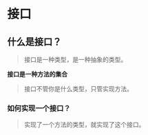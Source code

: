 # 接口

## 什么是接口？
> 接口是一种类型，是一种抽象的类型。
>
**接口是一种方法的集合**
>接口不管你是什么类型，只管实现方法。


### 如何实现一个接口？
> 实现了一个方法的类型，就实现了这个接口。